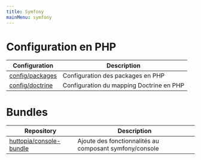 ```yaml
---
title: Symfony
mainMenu: symfony
---
```


# Configuration en PHP

| Configuration                                         | Description                              |
|-------------------------------------------------------|------------------------------------------|
| [config/packages](php-configuration-packages)         | Configuration des packages en PHP        |
| [config/doctrine](php-configuration-doctrine-mapping) | Configuration du mapping Doctrine en PHP |

# Bundles

| Repository | Description |
| -- | -- |
| [huttopia/console-bundle](huttopia-console-bundle) | Ajoute des fonctionnalités au composant symfony/console |
